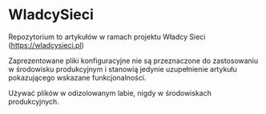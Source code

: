 # WladcySieci
Repozytorium to artykułów w ramach projektu Władcy Sieci (https://wladcysieci.pl)

Zaprezentowane pliki konfiguracyjne nie są przeznaczone do zastosowaniu w środowisku produkcyjnym i stanowią jedynie uzupełnienie artykułu pokazującego wskazane funkcjonalności.

Używać plików w odizolowanym labie, nigdy w środowiskach produkcyjnych.
